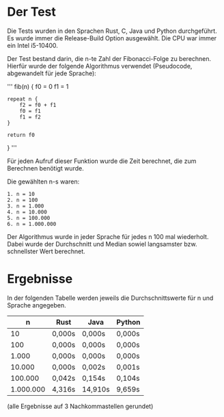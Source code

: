 # Der Test

Die Tests wurden in den Sprachen Rust, C, Java und Python durchgeführt.
Es wurde immer die Release-Build Option ausgewählt. Die CPU war immer ein Intel i5-10400.

Der Test bestand darin, die n-te Zahl der Fibonacci-Folge zu berechnen.
Hierfür wurde der folgende Algorithmus verwendet (Pseudocode, abgewandelt für jede Sprache):

'''
fib(n) {
    f0 = 0
    f1 = 1
    
    repeat n {
        f2 = f0 + f1
        f0 = f1
        f1 = f2
    }

    return f0
}
'''

Für jeden Aufruf dieser Funktion wurde die Zeit berechnet, die zum Berechnen benötigt wurde.

Die gewählten n-s waren:

    1. n = 10
    2. n = 100
    3. n = 1.000
    4. n = 10.000
    5. n = 100.000
    6. n = 1.000.000

Der Algorithmus wurde in jeder Sprache für jedes n 100 mal wiederholt. Dabei wurde der Durchschnitt und Median sowiel langsamster bzw. schnellster Wert berechnet.

# Ergebnisse

In der folgenden Tabelle werden jeweils die Durchschnittswerte für n und Sprache angegeben.

| n         | Rust   | Java    | Python |
| --------- | ------ | ------- | ------ |
| 10        | 0,000s |  0,000s | 0,000s |
| 100       | 0,000s |  0,000s | 0,000s |
| 1.000     | 0,000s |  0,000s | 0,000s |
| 10.000    | 0,000s |  0,002s | 0,001s |
| 100.000   | 0,042s |  0,154s | 0,104s |
| 1.000.000 | 4,316s | 14,910s | 9,659s |

(alle Ergebnisse auf 3 Nachkommastellen gerundet)